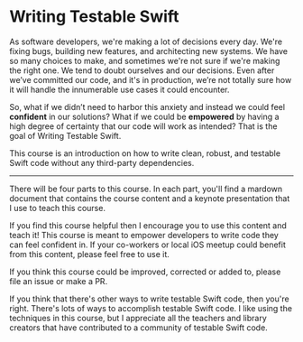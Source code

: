 # Writing Testable Swift

As software developers, we're making a lot of decisions every day. We're fixing bugs, building new features, and architecting new systems. We have so many choices to make, and sometimes we're not sure if we're making the right one. We tend to doubt ourselves and our decisions. Even after we’ve committed our code, and it's in production, we’re not totally sure how it will handle the innumerable use cases it could encounter.

So, what if we didn’t need to harbor this anxiety and instead we could feel **confident** in our solutions? What if we could be **empowered** by having a high degree of certainty that our code will work as intended? That is the goal of Writing Testable Swift.

This course is an introduction on how to write clean, robust, and testable Swift code without any third-party dependencies.

----

There will be four parts to this course. In each part, you'll find a mardown document that contains the course content and a keynote presentation that I use to teach this course.

If you find this course helpful then I encourage you to use this content and teach it! This course is meant to empower developers to write code they can feel confident in. If your co-workers or local iOS meetup could benefit from this content, please feel free to use it.

If you think this course could be improved, corrected or added to, please file an issue or make a PR.

If you think that there's other ways to write testable Swift code, then you're right. There's lots of ways to accomplish testable Swift code. I like using the techniques in this course, but I appreciate all the teachers and library creators that have contributed to a community of testable Swift code.
